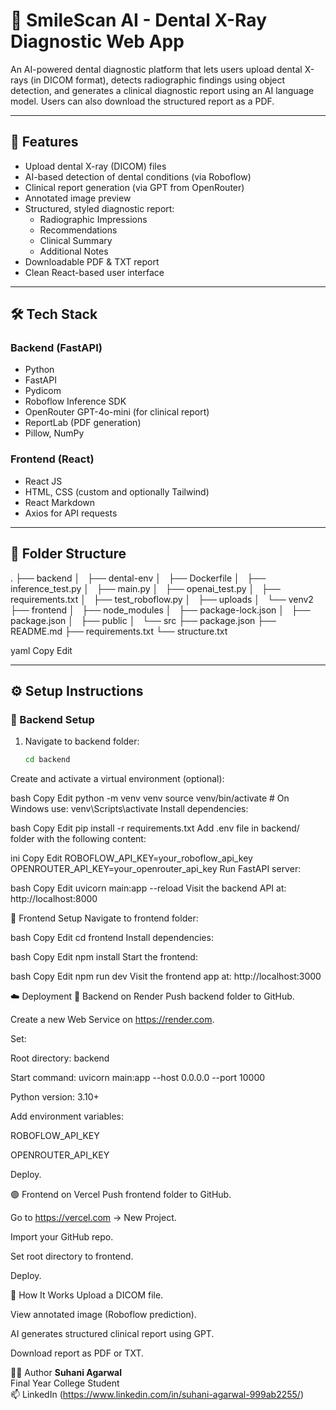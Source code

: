# 🦷 SmileScan AI - Dental X-Ray Diagnostic Web App

An AI-powered dental diagnostic platform that lets users upload dental X-rays (in DICOM format), detects radiographic findings using object detection, and generates a clinical diagnostic report using an AI language model. Users can also download the structured report as a PDF.

---

## 🚀 Features

- Upload dental X-ray (DICOM) files
- AI-based detection of dental conditions (via Roboflow)
- Clinical report generation (via GPT from OpenRouter)
- Annotated image preview
- Structured, styled diagnostic report:
  - Radiographic Impressions
  - Recommendations
  - Clinical Summary
  - Additional Notes
- Downloadable PDF & TXT report
- Clean React-based user interface

---

## 🛠️ Tech Stack

### Backend (FastAPI)
- Python
- FastAPI
- Pydicom
- Roboflow Inference SDK
- OpenRouter GPT-4o-mini (for clinical report)
- ReportLab (PDF generation)
- Pillow, NumPy

### Frontend (React)
- React JS
- HTML, CSS (custom and optionally Tailwind)
- React Markdown
- Axios for API requests

---

## 📁 Folder Structure

.
├── backend
│   ├── dental-env
│   ├── Dockerfile
│   ├── inference_test.py
│   ├── main.py
│   ├── openai_test.py
│   ├── requirements.txt
│   ├── test_roboflow.py
│   ├── uploads
│   └── venv2
├── frontend
│   ├── node_modules
│   ├── package-lock.json
│   ├── package.json
│   ├── public
│   └── src
├── package.json
├── README.md
├── requirements.txt
└── structure.txt

yaml
Copy
Edit

---

## ⚙️ Setup Instructions

### 🔧 Backend Setup

1. Navigate to backend folder:
   ```bash
   cd backend
Create and activate a virtual environment (optional):

bash
Copy
Edit
python -m venv venv
source venv/bin/activate  # On Windows use: venv\Scripts\activate
Install dependencies:

bash
Copy
Edit
pip install -r requirements.txt
Add .env file in backend/ folder with the following content:

ini
Copy
Edit
ROBOFLOW_API_KEY=your_roboflow_api_key
OPENROUTER_API_KEY=your_openrouter_api_key
Run FastAPI server:

bash
Copy
Edit
uvicorn main:app --reload
Visit the backend API at: http://localhost:8000

🎨 Frontend Setup
Navigate to frontend folder:

bash
Copy
Edit
cd frontend
Install dependencies:

bash
Copy
Edit
npm install
Start the frontend:

bash
Copy
Edit
npm run dev
Visit the frontend app at: http://localhost:3000

☁️ Deployment
🔷 Backend on Render
Push backend folder to GitHub.

Create a new Web Service on https://render.com.

Set:

Root directory: backend

Start command: uvicorn main:app --host 0.0.0.0 --port 10000

Python version: 3.10+

Add environment variables:

ROBOFLOW_API_KEY

OPENROUTER_API_KEY

Deploy.

🟢 Frontend on Vercel
Push frontend folder to GitHub.

Go to https://vercel.com → New Project.

Import your GitHub repo.

Set root directory to frontend.

Deploy.

🧪 How It Works
Upload a DICOM file.

View annotated image (Roboflow prediction).

AI generates structured clinical report using GPT.

Download report as PDF or TXT.

🙋‍♀️ Author
**Suhani Agarwal**  
Final Year College Student   
📫 LinkedIn (https://www.linkedin.com/in/suhani-agarwal-999ab2255/)
